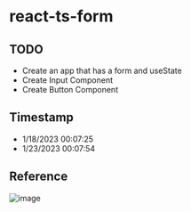 # react-ts-form

## TODO

- Create an app that has a form and useState
- Create Input Component
- Create Button Component


## Timestamp
- 1/18/2023 00:07:25
- 1/23/2023 00:07:54

## Reference

![image](https://user-images.githubusercontent.com/72588010/213014314-ca871fc4-8dcf-44aa-b448-bb4d1939ad64.png)
